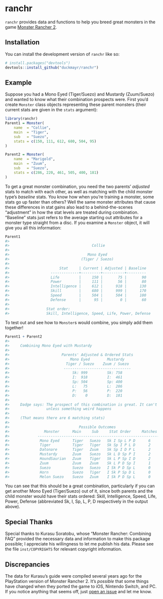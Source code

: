 
<!-- README.md is generated from README.Rmd. Please edit that file -->

# ranchr

<!-- badges: start -->
<!-- badges: end -->

`ranchr` provides data and functions to help you breed great monsters in
the game [Monster Rancher
2](https://en.wikipedia.org/wiki/Monster_Rancher_2).

## Installation

You can install the development version of `ranchr` like so:

``` r
# install.packages("devtools")
devtools::install_github("duckmayr/ranchr")
```

## Example

Suppose you had a Mono Eyed (Tiger/Suezo) and Mustardy (Zuum/Suezo) and
wanted to know what their combination prospects were. First you’d create
`Monster` class objects representing these parent monsters (their
current stats are given in the `stats` argument):

``` r
library(ranchr)
Parent1 = Monster(
    name  = "Collie",
    main  = "Tiger",
    sub   = "Suezo",
    stats = c(150, 111, 612, 680, 504, 95)
)

Parent2 = Monster(
    name  = "Marigold",
    main  = "Zuum",
    sub   = "Suezo",
    stats = c(286, 220, 461, 505, 400, 181)
)
```

To get a great monster combination, you need the two parents’ *adjusted*
stats to match with each other, as well as matching with the child
monster type’s *baseline* stats. You know how when you’re training a
monster, some stats go up faster than others? Well the same monster
attributes that cause these differences in stat gains also lead to a
behind-the-scenes “adjustment” in how the stat levels are treated during
combination. “Baseline” stats just refers to the average starting out
attributes for a monster type straight from a disc. If you examine a
`Monster` object, it will give you all this information:

``` r
Parent1
#> 
#>                                      Collie                                     
#> 
#>                                    Mono Eyed                                    
#>                                 (Tiger / Suezo)                                 
#> 
#>                       Stat     | Current | Adjusted | Baseline                  
#>                   -------------+---------+----------+---------                  
#>                   Life         |     150 |       75 |       90                  
#>                   Power        |     111 |       56 |       80                  
#>                   Intelligence |     612 |      918 |      130                  
#>                   Skill        |     680 |      999 |      170                  
#>                   Speed        |     504 |      504 |      100                  
#>                   Defense      |      95 |        0 |       60                  
#> 
#>                 Stat order:                                                     
#>                 Skill, Intelligence, Speed, Life, Power, Defense
```

To test out and see how to `Monster`s would combine, you simply add them
together!

``` r
Parent1 + Parent2
#> 
#>     Combining Mono Eyed with Mustardy
#> 
#>                        Parents' Adjusted & Ordered Stats                        
#>                            Mono Eyed        Mustardy                            
#>                          Tiger / Suezo    Zuum / Suezo                          
#>                         -------------------------------                         
#>                             Sk: 999         Sk: 758                             
#>                             I:  918         I:  461                             
#>                             Sp: 504         Sp: 400                             
#>                             L:   75         L:  286                             
#>                             P:   56         P:  220                             
#>                             D:    0         D:  181                             
#> 
#>     Dadge says: The prospect of this combination is great. It can't go wrong
#>                 unless something weird happens
#> 
#>     (That means there are 6 matching stats)
#> 
#>                                Possible Outcomes                                
#>                Monster      Main     Sub     Stat Order     Matches             
#>             --------------------------------------------------------            
#>              Mono Eyed      Tiger   Suezo   Sk I Sp L P D      6                
#>              Tiger          Tiger   Tiger   Sk Sp I P L D      2                
#>              Datonare       Tiger   Zuum    Sk Sp I D P L      2                
#>              Mustardy       Zuum    Suezo   Sk L D Sp P I      2                
#>              HoundSaurian   Zuum    Tiger   Sk L P Sp I D      2                
#>              Zuum           Zuum    Zuum    Sk L P D Sp I      1                
#>              Suezo          Suezo   Suezo   I Sk P D Sp L      0                
#>              Horn           Suezo   Tiger   I Sk P Sp D L      0                
#>              Melon Suezo    Suezo   Zuum    I Sk P D Sp L      0
```

You can see that this should be a great combination, particularly if you
can get another Mono Eyed (Tiger/Suezo) out of it, since both parents
and the child monster would have their stats ordered: Skill,
Intelligence, Speed, Life, Power, Defense (abbreviated Sk, I, Sp, L, P,
D respectively in the output above).

## Special Thanks

Special thanks to Kurasu Soratobu, whose “Monster Rancher: Combining
FAQ” provided the necessary data and information to make this package
possible; I appreciate his willingness to let me publish his data.
Please see the file `inst/COPYRIGHTS` for relevant copyright
information.

## Discrepancies

The data for Kurasu’s guide were compiled several years ago for the
PlayStation version of Monster Rancher 2. It’s *possible* that some
things have changed when they ported the game to iOS, Nintendo Switch,
and PC. If you notice anything that seems off, just [open an
issue](https://github.com/duckmayr/ranchr/issues) and let me know.
